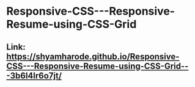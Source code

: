 # Responsive-CSS---Responsive-Resume-using-CSS-Grid
## Link:  https://shyamharode.github.io/Responsive-CSS---Responsive-Resume-using-CSS-Grid---3b6l4lr6o7jt/
